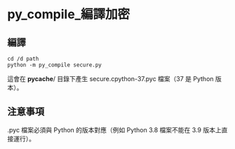 # py_compile_編譯加密



## 編譯

```
cd /d path
python -m py_compile secure.py
```

這會在 __pycache__/ 目錄下產生 secure.cpython-37.pyc 檔案（37 是 Python 版本）。


## 注意事項

.pyc 檔案必須與 Python 的版本對應（例如 Python 3.8 檔案不能在 3.9 版本上直接運行）。

